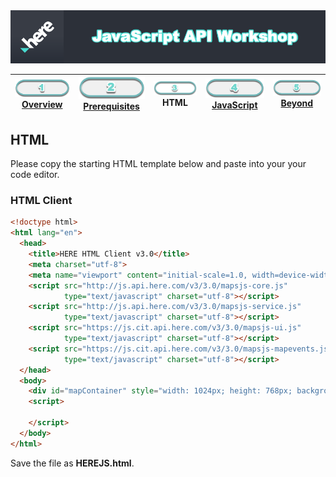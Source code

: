 <img src="./images/here_workshop.png" width="890" />

| [![Overview](./images/01_off.png)<br>Overview](./README.md) | [![Prerequisites](./images/02_off.png)<br>Prerequisites](./02.md) | ![HTML](./images/03.png)<br>HTML | [![JavaScript](./images/04_off.png)<br>JavaScript](./04.md) | [![Beyond](./images/05_off.png)<br>Beyond](./05.md)
| :---: | :---: | :---: | :---: | :---: |

## HTML

Please copy the starting HTML template below and paste into your your code editor.

### HTML Client
``` html
<!doctype html>
<html lang="en">
  <head>
    <title>HERE HTML Client v3.0</title>
    <meta charset="utf-8">
    <meta name="viewport" content="initial-scale=1.0, width=device-width" />
    <script src="http://js.api.here.com/v3/3.0/mapsjs-core.js" 
            type="text/javascript" charset="utf-8"></script>
    <script src="http://js.api.here.com/v3/3.0/mapsjs-service.js" 
            type="text/javascript" charset="utf-8"></script>
    <script src="https://js.cit.api.here.com/v3/3.0/mapsjs-ui.js" 
            type="text/javascript" charset="utf-8"></script>
    <script src="https://js.cit.api.here.com/v3/3.0/mapsjs-mapevents.js" 
            type="text/javascript" charset="utf-8"></script>
  </head>
  <body>
    <div id="mapContainer" style="width: 1024px; height: 768px; background: white;"></div>
    <script>

    </script>
  </body>
</html>
```

Save the file as **HEREJS.html**.




